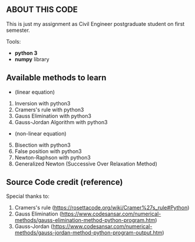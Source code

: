 ## ABOUT THIS CODE
This is just my assignment as Civil Engineer postgraduate student on first semester.

Tools:
  - **python 3**
  - **numpy** library

## Available methods to learn
- (linear equation)
1. Inversion with python3
2. Cramers's rule with python3
3. Gauss Elimination with python3
4. Gauss-Jordan Algorithm with python3
- (non-linear equation)
5. Bisection with python3
6. False position with python3
7. Newton-Raphson with python3
8. Generalized Newton (Successive Over Relaxation Method)

## Source Code credit (reference)
Special thanks to: 
1. Cramers's rule (https://rosettacode.org/wiki/Cramer%27s_rule#Python)
2. Gauss Elimination (https://www.codesansar.com/numerical-methods/gauss-elimination-method-python-program.htm)
3. Gauss-Jordan (https://www.codesansar.com/numerical-methods/gauss-jordan-method-python-program-output.htm)
